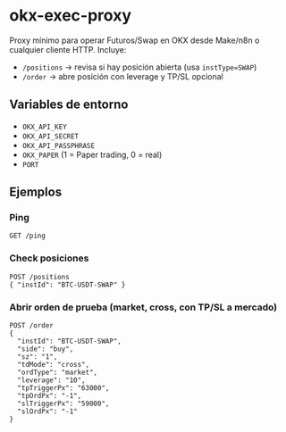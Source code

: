 # okx-exec-proxy

Proxy mínimo para operar Futuros/Swap en OKX desde Make/n8n o cualquier cliente HTTP.
Incluye:
- `/positions`  → revisa si hay posición abierta (usa `instType=SWAP`)
- `/order`      → abre posición con leverage y TP/SL opcional

## Variables de entorno
- `OKX_API_KEY`
- `OKX_API_SECRET`
- `OKX_API_PASSPHRASE`
- `OKX_PAPER` (1 = Paper trading, 0 = real)
- `PORT`

## Ejemplos

### Ping
```
GET /ping
```

### Check posiciones
```
POST /positions
{ "instId": "BTC-USDT-SWAP" }
```

### Abrir orden de prueba (market, cross, con TP/SL a mercado)
```
POST /order
{
  "instId": "BTC-USDT-SWAP",
  "side": "buy",
  "sz": "1",
  "tdMode": "cross",
  "ordType": "market",
  "leverage": "10",
  "tpTriggerPx": "63000",
  "tpOrdPx": "-1",
  "slTriggerPx": "59000",
  "slOrdPx": "-1"
}
```
